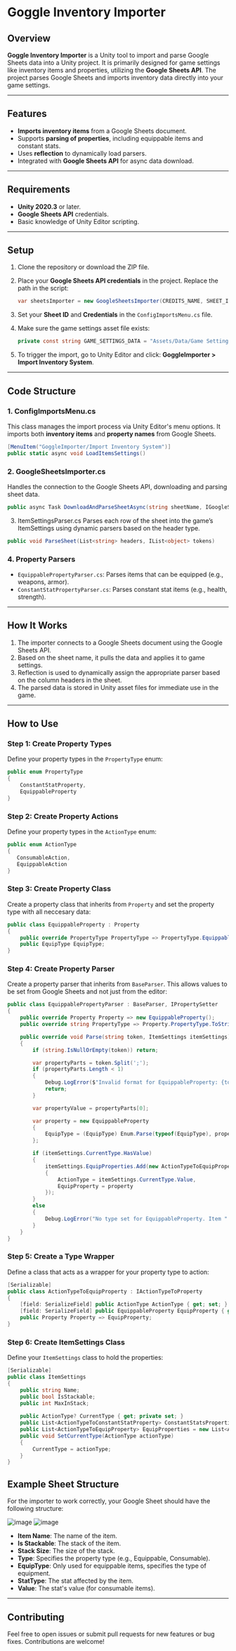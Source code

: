 # Goggle Inventory Importer

## Overview
**Goggle Inventory Importer** is a Unity tool to import and parse Google Sheets data into a Unity project. It is primarily designed for game settings like inventory items and properties, utilizing the **Google Sheets API**. The project parses Google Sheets and imports inventory data directly into your game settings.

---

## Features
- **Imports inventory items** from a Google Sheets document.
- Supports **parsing of properties**, including equippable items and constant stats.
- Uses **reflection** to dynamically load parsers.
- Integrated with **Google Sheets API** for async data download.

---

## Requirements
- **Unity 2020.3** or later.
- **Google Sheets API** credentials.
- Basic knowledge of Unity Editor scripting.

---

## Setup

1. Clone the repository or download the ZIP file.
2. Place your **Google Sheets API credentials** in the project. Replace the path in the script:
    ```csharp
    var sheetsImporter = new GoogleSheetsImporter(CREDITS_NAME, SHEET_ID);
    ```
3. Set your **Sheet ID** and **Credentials** in the `ConfigImportsMenu.cs` file.

4. Make sure the game settings asset file exists:
    ```csharp
    private const string GAME_SETTINGS_DATA = "Assets/Data/Game Settings.asset";
    ```

5. To trigger the import, go to Unity Editor and click:
    **GoggleImporter > Import Inventory System**.

---

## Code Structure

### 1. **ConfigImportsMenu.cs**
   This class manages the import process via Unity Editor's menu options. It imports both **inventory items** and **property names** from Google Sheets.
   
   ```csharp
   [MenuItem("GoggleImporter/Import Inventory System")]
   public static async void LoadItemsSettings()
  ```
### 2. **GoogleSheetsImporter.cs**
Handles the connection to the Google Sheets API, downloading and parsing sheet data.

```csharp
public async Task DownloadAndParseSheetAsync(string sheetName, IGoogleSheetParser googleSheetParser, int rowIncrement = 1)
```

3. ItemSettingsParser.cs
Parses each row of the sheet into the game’s ItemSettings using dynamic parsers based on the header type.

```csharp
public void ParseSheet(List<string> headers, IList<object> tokens)
```
### 4. Property Parsers

- `EquippablePropertyParser.cs`: Parses items that can be equipped (e.g., weapons, armor).
- `ConstantStatPropertyParser.cs`: Parses constant stat items (e.g., health, strength).

---

## How It Works

1. The importer connects to a Google Sheets document using the Google Sheets API.
2. Based on the sheet name, it pulls the data and applies it to game settings.
3. Reflection is used to dynamically assign the appropriate parser based on the column headers in the sheet.
4. The parsed data is stored in Unity asset files for immediate use in the game.

---

## How to Use

### Step 1: Create Property Types
Define your property types in the `PropertyType` enum:

```csharp
public enum PropertyType 
{
    ConstantStatProperty,
    EquippableProperty
}
```

### Step 2: Create Property Actions
Define your property types in the `ActionType` enum:

```csharp
public enum ActionType 
{
   ConsumableAction,
   EquippableAction
}
```

### Step 3: Create Property Class
Create a property class that inherits from `Property` and set the property type with all neccesary data:

```csharp
public class EquippableProperty : Property
{
    public override PropertyType PropertyType => PropertyType.EquippableProperty;
    public EquipType EquipType;
}
```

### Step 4: Create Property Parser
Create a property parser that inherits from `BaseParser`. This allows values to be set from Google Sheets and not just from the editor:

```csharp
public class EquippablePropertyParser : BaseParser, IPropertySetter
{
    public override Property Property => new EquippableProperty();
    public override string PropertyType => Property.PropertyType.ToString();

    public override void Parse(string token, ItemSettings itemSettings)
    {
        if (string.IsNullOrEmpty(token)) return;

        var propertyParts = token.Split(';');
        if (propertyParts.Length < 1)
        {
            Debug.LogError($"Invalid format for EquippableProperty: {token}");
            return;
        }

        var propertyValue = propertyParts[0];

        var property = new EquippableProperty
        {
            EquipType = (EquipType) Enum.Parse(typeof(EquipType), propertyValue)
        };

        if (itemSettings.CurrentType.HasValue)
        {
            itemSettings.EquipProperties.Add(new ActionTypeToEquipProperty
            {
                ActionType = itemSettings.CurrentType.Value,
                EquipProperty = property
            });
        }
        else
        {
            Debug.LogError("No type set for EquippableProperty. Item " + itemSettings.Name);
        }
    }
}
```

### Step 5: Create a Type Wrapper
Define a class that acts as a wrapper for your property type to action:

```csharp
[Serializable]
public class ActionTypeToEquipProperty : IActionTypeToProperty
{
    [field: SerializeField] public ActionType ActionType { get; set; }
    [field: SerializeField] public EquippableProperty EquipProperty { get; set; }
    public Property Property => EquipProperty;
}
```

### Step 6: Create ItemSettings Class
Define your `ItemSettings` class to hold the properties:

```csharp
[Serializable]
public class ItemSettings
{
    public string Name;
    public bool IsStackable;
    public int MaxInStack;
    
    public ActionType? CurrentType { get; private set; }
    public List<ActionTypeToConstantStatProperty> ConstantStatsProperties = new List<ActionTypeToConstantStatProperty>();
    public List<ActionTypeToEquipProperty> EquipProperties = new List<ActionTypeToEquipProperty>();
    public void SetCurrentType(ActionType actionType)
    {
        CurrentType = actionType;
    }
}
```

## Example Sheet Structure

For the importer to work correctly, your Google Sheet should have the following structure:

![image](https://github.com/user-attachments/assets/3eb64731-b56a-4ad6-aa9e-3ebd0a2fd472)
![image](https://github.com/user-attachments/assets/410cb02b-b780-4265-b510-46f24f9b933a)

- **Item Name**: The name of the item.
- **Is Stackable**: The stack of the item.
- **Stack Size**: The size of the stack.
- **Type**: Specifies the property type (e.g., Equippable, Consumable).
- **EquipType**: Only used for equippable items, specifies the type of equipment.
- **StatType**: The stat affected by the item.
- **Value**: The stat's value (for consumable items).

---

## Contributing

Feel free to open issues or submit pull requests for new features or bug fixes. Contributions are welcome!
